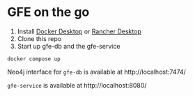 # GFE on the go


1. Install [Docker Desktop](https://www.docker.com/products/docker-desktop/) or  [Rancher Desktop](https://rancherdesktop.io/)
2. Clone this repo
3. Start up gfe-db and the gfe-service
```
docker compose up
```

Neo4j interface for `gfe-db` is available at http://localhost:7474/

`gfe-service` is available at http://localhost:8080/



